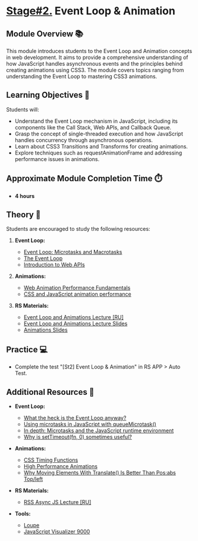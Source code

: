 # [Stage#2.](../../) Event Loop & Animation

## Module Overview 📚

This module introduces students to the Event Loop and Animation concepts in web development. It aims to provide a comprehensive understanding of how JavaScript handles asynchronous events and the principles behind creating animations using CSS3. The module covers topics ranging from understanding the Event Loop to mastering CSS3 animations.

## Learning Objectives 🎯

Students will:

- Understand the Event Loop mechanism in JavaScript, including its components like the Call Stack, Web APIs, and Callback Queue.
- Grasp the concept of single-threaded execution and how JavaScript handles concurrency through asynchronous operations.
- Learn about CSS3 Transitions and Transforms for creating animations.
- Explore techniques such as requestAnimationFrame and addressing performance issues in animations.

## Approximate Module Completion Time ⏱️

- **4 hours**

## Theory 📖

Students are encouraged to study the following resources:

1. **Event Loop:**

   - [Event Loop: Microtasks and Macrotasks](https://javascript.info/event-loop)
   - [The Event Loop](https://developer.mozilla.org/en-US/docs/Web/JavaScript/Event_loop)
   - [Introduction to Web APIs](https://developer.mozilla.org/en-US/docs/Learn/JavaScript/Client-side_web_APIs/Introduction)

2. **Animations:**

   - [Web Animation Performance Fundamentals](https://www.freecodecamp.org/news/web-animation-performance-fundamentals/)
   - [CSS and JavaScript animation performance](https://developer.mozilla.org/en-US/docs/Web/Performance/CSS_JavaScript_animation_performance)

3. **RS Materials:**

   - [Event Loop and Animations Lecture [RU]](https://youtu.be/dG5ZaHYdre8)
   - [Event Loop and Animations Lecture Slides](http://rolling-scopes.github.io/slides/school/event-loop/)
   - [Animations Slides](http://wontem.github.io/slides/animations/)

## Practice 💻

- Complete the test "[St2] Event Loop & Animation" in RS APP > Auto Test.

## Additional Resources 📘

- **Event Loop:**

  - [What the heck is the Event Loop anyway?](https://www.youtube.com/watch?v=8aGhZQkoFbQ)
  - [Using microtasks in JavaScript with queueMicrotask()](https://developer.mozilla.org/en-US/docs/Web/API/HTML_DOM_API/Microtask_guide)
  - [In depth: Microtasks and the JavaScript runtime environment](https://developer.mozilla.org/en-US/docs/Web/API/HTML_DOM_API/Microtask_guide/In_depth)
  - [Why is setTimeout(fn, 0) sometimes useful?](http://stackoverflow.com/questions/779379/why-is-settimeoutfn-0-sometimes-useful)

- **Animations:**

  - [CSS Timing Functions](http://www.smashingmagazine.com/2014/04/15/understanding-css-timing-functions/)
  - [High Performance Animations](https://web.dev/animations-examples/)
  - [Why Moving Elements With Translate() Is Better Than Pos:abs Top/left](http://www.paulirish.com/2012/why-moving-elements-with-translate-is-better-than-posabs-topleft/)

- **RS Materials:**

  - [RSS Async JS Lecture [RU]](https://www.youtube.com/watch?v=EBKPtN7sjYc)

- **Tools:**
  - [Loupe](http://latentflip.com/loupe)
  - [JavaScript Visualizer 9000](https://www.jsv9000.app/)

